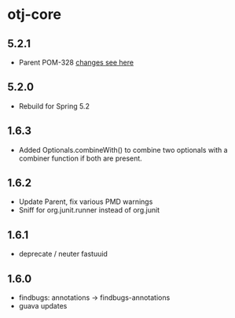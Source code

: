 otj-core
========
5.2.1
-----
* Parent POM-328 [changes see here]( https://github.com/opentable/otj-parent/blob/master/CHANGELOG.md#328)

5.2.0
-----
* Rebuild for Spring 5.2


1.6.3
-----
* Added Optionals.combineWith() to combine two optionals with a combiner function if both are present.

1.6.2
-----
* Update Parent, fix various PMD warnings
* Sniff for org.junit.runner instead of org.junit

1.6.1
-----
* deprecate / neuter fastuuid

1.6.0
-----

* findbugs: annotations -> findbugs-annotations
* guava updates
